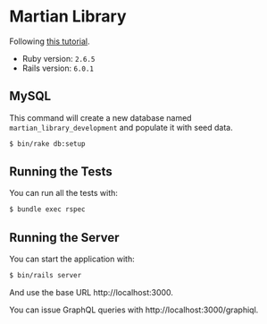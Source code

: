 # Martian Library

Following [this tutorial](https://evilmartians.com/chronicles/graphql-on-rails-1-from-zero-to-the-first-query).

* Ruby version: `2.6.5`
* Rails version: `6.0.1`

## MySQL

This command will create a new database named
`martian_library_development` and populate it with seed data.

```bash
$ bin/rake db:setup
```

## Running the Tests

You can run all the tests with:

```bash
$ bundle exec rspec
```

## Running the Server

You can start the application with:

```bash
$ bin/rails server
```

And use the base URL http://localhost:3000.

You can issue GraphQL queries with http://localhost:3000/graphiql.
